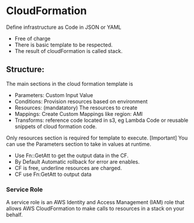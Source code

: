# CloudFormation 
Define infrastructure as Code in JSON or YAML

- Free of charge
- There is basic template to be respected.
- The result of cloudFormation is called stack.

## Structure:
The main sections in the cloud formation template is
- Parameters: Custom Input Value
- Conditions: Provision resources based on environment
- Resources: (mandatatory) The resources to create
- Mappings: Create Custom Mappings like region: AMI
- Transforms: reference code located in s3, eg Lambda Code or reusable snippets of cloud formation code.

Only resources section is required for template to execute. [Important]
You can use the Parameters section to take in values at runtime.

- Use Fn::GetAtt to get the output data in the CF.
- By Default Automatic rollback for error are enables.
- CF is free, underline resources are charged.
- CF use Fn:GetAtt to output data


### Service Role
A service role is an AWS Identity and Access Management (IAM) role that allows AWS CloudFormation to make calls to resources in a stack on your behalf.
